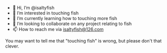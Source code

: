 - 👋 Hi, I’m @isaltyfish
- 👀 I’m interested in touching fish
- 🌱 I’m currently learning how to touching more fish
- 💞️ I’m looking to collaborate on any project relating to fish
- 📫 How to reach me via isaltyfish@126.com

<!---
isaltyfish/isaltyfish is a ✨ special ✨ repository because its `README.md` (this file) appears on your GitHub profile.
You can click the Preview link to take a look at your changes.
--->

You may want to tell me that "touching fish" is wrong, but please don't that clever.
